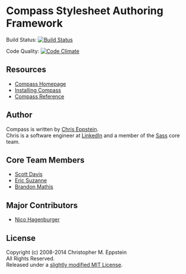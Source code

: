 # Compass Stylesheet Authoring Framework

Build Status: [![Build Status](https://travis-ci.org/chriseppstein/compass.png)](https://travis-ci.org/chriseppstein/compass)

Code Quality: [![Code Climate](https://codeclimate.com/github/chriseppstein/compass.png)](https://codeclimate.com/github/chriseppstein/compass)

## Resources

* [Compass Homepage](http://compass-style.org/)
* [Installing Compass](http://compass-style.org/install/)
* [Compass Reference](http://compass-style.org/install/reference/)

## Author
Compass is written by [Chris Eppstein](http://chriseppstein.github.io/).<br>
Chris is a software engineer at [LinkedIn](http://www.linkedin.com/) and a member of the [Sass](https://github.com/nex3/sass) core team.

## Core Team Members

* [Scott Davis](https://github.com/scottdavis)
* [Eric Suzanne](https://github.com/ericam)
* [Brandon Mathis](https://github.com/imathis)

## Major Contributors

* [Nico Hagenburger](https://github.com/hagenburger)

## License
Copyright (c) 2008-2014 Christopher M. Eppstein<br>
All Rights Reserved.<br>
Released under a [slightly modified MIT License](compass/blob/stable/LICENSE.markdown).
